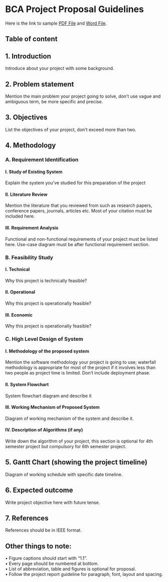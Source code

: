 # BCA Project Proposal Guidelines
Here is the link to sample [PDF File](https://github.com/bixash/project-proposal-sample/blob/main/trading-system-proposal.pdf) and [Word File](https://github.com/bixash/project-proposal-sample/blob/main/trading-system-proposal.docx).
## Table of content
## 1.	Introduction 
Introduce about your project with some background.
## 2.	Problem statement 
Mention the main problem your project going to solve, don’t use vague and ambiguous term, be more specific and precise.
## 3.	Objectives 
List the objectives of your project, don’t exceed more than two.
## 4.	Methodology
### A.	Requirement Identification 
#### I.	Study of Existing System 
Explain the system you’ve studied for this preparation of the project
#### II.	Literature Review 
Mention the literature that you reviewed from such as research papers, conference papers, journals, articles etc. Most of your citation must be included here. 
#### III.	Requirement Analysis 
Functional and non-functional requirements of your project must be listed here. Use-case diagram must be after functional requirement section.
### B.	Feasibility Study 
#### I.	Technical 
Why this project is technically feasible?
#### II.	Operational 
Why this project is operationally feasible?
#### III.	Economic 
Why this project is operationally feasible?
### C.	High Level Design of System 	
#### I.	Methodology of the proposed system
Mention the software methodology your project is going to use; waterfall methodology is appropriate for most of the project if it involves less than two people as project time is limited. Don’t include deployment phase.
#### II.	System Flowchart
System flowchart diagram and describe it
#### III.	Working Mechanism of Proposed System
Diagram of working mechanism of the system and describe it.
#### IV.	Description of Algorithms (if any)
Write down the algorithm of your project, this section is optional for 4th semester project but compulsory for 6th semester project.
## 5.	Gantt Chart (showing the project timeline) 
Diagram of working schedule with specific date timeline.
## 6.	Expected outcome
Write project objective here with future tense.
## 7.	References
References should be in IEEE format.  
## Other things to note:
•	Figure captions should start with “1.1”.    
•	Every page should be numbered at bottom.    
•	List of abbreviation, table and figures is optional for proposal.    
•	Follow the project report guideline for paragraph, font, layout and spacing.   


